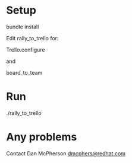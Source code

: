 Setup
=====
bundle install

Edit rally_to_trello for:

Trello.configure

and

board_to_team


Run
===
./rally_to_trello


Any problems
============
Contact Dan McPherson <dmcphers@redhat.com>
